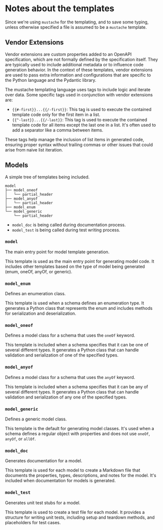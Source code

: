 # Notes about the templates

Since we're using `mustache` for the templating, and to save some typing,
unless otherwise specified a file is assumed to be a `mustache` template.

## Vendor Extensions


Vendor extensions are custom properties added to an OpenAPI specification, which are not formally defined by the specification itself. They are typically used to include additional metadata or to influence code generation behavior. In the context of these templates, vendor extensions are used to pass extra information and configurations that are specific to the Python language and the Pydantic library.

The mustache templating language uses tags to include logic and iterate over data. Some specific tags used in conjunction with vendor extensions are:

- `{{#-first}}...{{/-first}}`: This tag is used to execute the contained template code only for the first item in a list.
- `{{^-last}}...{{/-last}}`: This tag is used to execute the contained template code for all items except the last one in a list. It's often used to add a separator like a comma between items.

These tags help manage the inclusion of list items in generated code, ensuring proper syntax without trailing commas or other issues that could arise from naive list iteration.

## Models

A simple tree of templates being included.

```plaintext
model
├── model_oneof
│   └── partial_header
├── model_anyof
│   └── partial_header
├── model_enum
└── model_generic
    └── partial_header
```

* `model_doc` is being called during documentation process.
* `model_test` is being called during test writing process.

### `model`

The main entry point for model template generation.

This template is used as the main entry point for generating model code. It
includes other templates based on the type of model being generated (enum,
oneOf, anyOf, or generic).

### `model_enum`

Defines an enumeration class.

This template is used when a schema defines an enumeration type. It generates
a Python class that represents the enum and includes methods for serialization
and deserialization.

### `model_oneof`

Defines a model class for a schema that uses the `oneOf` keyword.

This template is included when a schema specifies that it can be one of
several different types. It generates a Python class that can handle
validation and serialization of one of the specified types.

### `model_anyof`

Defines a model class for a schema that uses the `anyOf` keyword.

This template is included when a schema specifies that it can be any of
several different types. It generates a Python class that can handle
validation and serialization of any one of the specified types.

### `model_generic`

Defines a generic model class.

This template is the default for generating model classes. It's used when
a schema defines a regular object with properties and does not use `oneOf`,
`anyOf`, or `allOf`.

### `model_doc`

Generates documentation for a model.

This template is used for each model to create a Markdown file that documents
the properties, types, descriptions, and notes for the model. It's included
when documentation for models is generated.

### `model_test`

Generates unit test stubs for a model.

This template is used to create a test file for each model. It provides
a structure for writing unit tests, including setup and teardown methods, and
placeholders for test cases.
